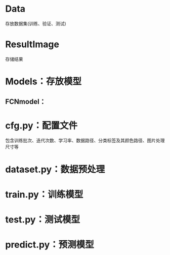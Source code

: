 # Data

存放数据集(训练、验证、测试)

# ResultImage

存储结果

# Models：存放模型

## 	FCNmodel：

# cfg.py：配置文件

包含训练批次、迭代次数、学习率、数据路径、分类标签及其颜色路径、图片处理尺寸等

# dataset.py：数据预处理

# train.py：训练模型

# test.py：测试模型

# predict.py：预测模型